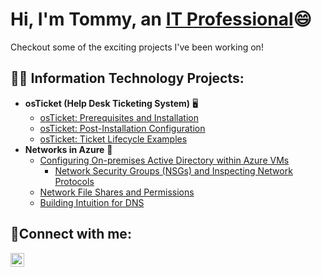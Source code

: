 <h1>Hi, I'm Tommy, an <a href="https://linkedin.com/in/tommy-cevallos96">IT Professional</a>😄</h1>
Checkout some of the exciting projects I've been working on!


<h2>👨‍💻 Information Technology Projects:</h2>

- <b>osTicket (Help Desk Ticketing System)</b> 🖥️
  - [osTicket: Prerequisites and Installation](https://github.com/TCevallos/osticket-prereqs)
  - [osTicket: Post-Installation Configuration](https://github.com/TCevallos/post-install-config)
  - [osTicket: Ticket Lifecycle Examples](https://github.com/TCevallos/ticket-lifecycle)
- <b>Networks in Azure</b> 📶
  - [Configuring On-premises Active Directory within Azure VMs](https://github.com/Tcevallos/configure-ad)
    - [Network Security Groups (NSGs) and Inspecting Network Protocols](https://github.com/TCevallos/azure-network-protocols)
  - [Network File Shares and Permissions](https://github.com/TCevallos/Network-File-Shares-and-Permissions)
  - [Building Intuition for DNS](https://github.com/TCevallos/Building-Intuition-for-DNS)
<h2>🤳Connect with me:</h2>

[<img align="left" alt="Josh | LinkedIn" width="22px" src="https://cdn.jsdelivr.net/npm/simple-icons@v3/icons/linkedin.svg" />][linkedin]

[linkedin]: https://linkedin.com/in/tommy-cevallos96


